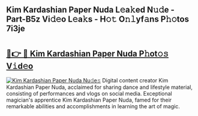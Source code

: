## Kim Kardashian Paper Nuda L𝚎a𝚔ed N𝚞𝚍e - Part-B5z Vi𝚍𝚎o L𝚎a𝚔s - H𝚘𝚝 O𝚗𝚕yf𝚊ns P𝚑𝚘tos 7i3je

# <h2><a href="http://kfb69ci.oniu.top/?m=Kim+Kardashian+Paper+Nuda">🔗👉 🔴 Kim Kardashian Paper Nuda P𝚑ot𝚘𝚜 V𝚒d𝚎o</a></h2>

[![Kim Kardashian Paper Nuda Nu𝚍e𝚜](https://i.imgur.com/0qMVB7G.gif)](http://kfb69ci.oniu.top/?m=Kim+Kardashian+Paper+Nuda)
Digital content creator Kim Kardashian Paper Nuda, acclaimed for sharing dance and lifestyle material, consisting of performances and vlogs on social media. Exceptional magician's apprentice Kim Kardashian Paper Nuda, famed for their remarkable abilities and accomplishments in learning the art of magic.  

